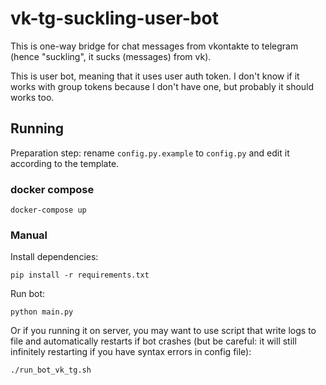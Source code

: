 # vk-tg-suckling-user-bot

This is one-way bridge for chat messages from vkontakte to telegram (hence
"suckling", it sucks (messages) from vk).

This is user bot, meaning that it uses user auth token. I don't know if it
works with group tokens because I don't have one, but probably it should works
too.

## Running

Preparation step: rename `config.py.example` to `config.py` and edit it
according to the template.

### docker compose

```
docker-compose up
```

### Manual

Install dependencies:

```
pip install -r requirements.txt
```

Run bot:

```
python main.py
```

Or if you running it on server, you may want to use script that write logs to
file and automatically restarts if bot crashes (but be careful: it will still
infinitely restarting if you have syntax errors in config file):

```
./run_bot_vk_tg.sh
```
